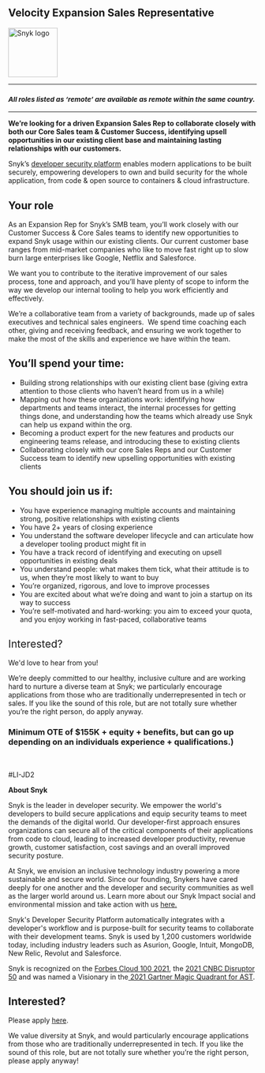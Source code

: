 Velocity Expansion Sales Representative
---

<img src="https://res.cloudinary.com/snyk/image/upload/v1537345894/press-kit/brand/logo-black.png" width="100" alt="Snyk logo" />

<hr>
<h3><em><strong><sub>All roles listed as ‘remote’ are available as remote within the same country.</sub></strong></em></h3>
<hr>
<p><strong>We’re looking for a driven Expansion Sales Rep to collaborate closely with both our Core Sales team &amp; Customer Success, identifying upsell opportunities in our existing client base and maintaining lasting relationships with our customers.</strong></p>
<p><span style="font-weight: 400;">Snyk’s </span><a href="https://snyk.io/product/cloud-native-application-security/"><span style="font-weight: 400;">developer security platform</span></a><span style="font-weight: 400;"> enables modern applications to be built securely, empowering developers to own and build security for the whole application, from code &amp; open source to containers &amp; cloud infrastructure.</span></p>
<h2><strong>Your role</strong></h2>
<p><span style="font-weight: 400;">As an Expansion Rep for Snyk’s SMB team, you’ll work closely with our Customer Success &amp; Core Sales teams to identify new opportunities to expand Snyk usage within our existing clients. Our current customer base ranges from mid-market companies who like to move fast right up to slow burn large enterprises like Google, Netflix and Salesforce.</span></p>
<p><span style="font-weight: 400;">We want you to contribute to the iterative improvement of our sales process, tone and approach, and you’ll have plenty of scope to inform the way we develop our internal tooling to help you work efficiently and effectively.</span></p>
<p><span style="font-weight: 400;">We’re a collaborative team from a variety of backgrounds, made up of sales executives and technical sales engineers.&nbsp; We spend time coaching each other, giving and receiving feedback, and ensuring we work together to make the most of the skills and experience we have within the team.&nbsp;&nbsp;&nbsp;&nbsp;</span></p>
<h2><strong>You’ll spend your time:</strong></h2>
<ul>
<li style="font-weight: 400;"><span style="font-weight: 400;">Building strong relationships with our existing client base (giving extra attention to those clients who haven’t heard from us in a while)</span></li>
<li style="font-weight: 400;"><span style="font-weight: 400;">Mapping out how these organizations work: identifying how departments and teams interact, the internal processes for getting things done, and understanding how the teams which already use Snyk can help us expand within the org.</span></li>
<li style="font-weight: 400;"><span style="font-weight: 400;">Becoming a product expert for the new features and products our engineering teams release, and introducing these to existing clients</span></li>
<li style="font-weight: 400;"><span style="font-weight: 400;">Collaborating closely with our core Sales Reps and our Customer Success team to identify new upselling opportunities with existing clients</span></li>
</ul>
<h2><strong>You should join us if:</strong></h2>
<ul>
<li style="font-weight: 400;"><span style="font-weight: 400;">You have experience managing multiple accounts and maintaining strong, positive relationships with existing clients</span></li>
<li style="font-weight: 400;"><span style="font-weight: 400;">You have 2+ years of closing experience</span></li>
<li style="font-weight: 400;"><span style="font-weight: 400;">You understand the software developer lifecycle and can articulate how a developer tooling product might fit in</span></li>
<li style="font-weight: 400;"><span style="font-weight: 400;">You have a track record of identifying and executing on upsell opportunities in existing deals</span></li>
<li style="font-weight: 400;"><span style="font-weight: 400;">You understand people: what makes them tick, what their attitude is to us, when they’re most likely to want to buy</span></li>
<li style="font-weight: 400;"><span style="font-weight: 400;">You’re organized, rigorous, and love to improve processes</span></li>
<li style="font-weight: 400;"><span style="font-weight: 400;">You are excited about what we’re doing and want to join a startup on its way to success</span></li>
<li style="font-weight: 400;"><span style="font-weight: 400;">You’re self-motivated and hard-working: you aim to exceed your quota, and you enjoy working in fast-paced, collaborative teams</span></li>
</ul>
<h2><span style="font-weight: 400;">Interested?</span></h2>
<p><span style="font-weight: 400;">We'd love to hear from you!</span></p>
<p><span style="font-weight: 400;">We’re deeply committed to our healthy, inclusive culture and are working hard to nurture a diverse team at Snyk; we particularly encourage applications from those who are traditionally underrepresented in tech or sales. If you like the sound of this role, but are not totally sure whether you’re the right person, do apply anyway.</span></p>
<h3>Minimum OTE of $155K + equity + benefits, but can go up depending on an individuals experience + qualifications.)</h3>
<p>&nbsp;</p>
<p>#LI-JD2</p><div class="content-conclusion"><p><strong>About Snyk</strong></p>
<p><span style="font-weight: 400;">Snyk is the leader in developer security. We empower the world's developers to build secure applications and equip security teams to meet the demands of the digital world. Our developer-first approach ensures organizations can secure all of the critical components of their applications from code to cloud, leading to increased developer productivity, revenue growth, customer satisfaction, cost savings and an overall improved security posture.&nbsp;</span></p>
<p><span style="font-weight: 400;">At Snyk, we envision an inclusive technology industry powering a more sustainable and secure world.</span> <span style="font-weight: 400;">Since our founding, Snykers have cared deeply for one another and the developer and security communities as well as the larger world around us. Learn more about our Snyk Impact social and environmental mission and take action with us </span><a href="https://snyk.io/about/snyk-impact/"><span style="font-weight: 400;">here.</span></a></p>
<p><span style="font-weight: 400;">Snyk's Developer Security Platform automatically integrates with a developer's workflow and is purpose-built for security teams to collaborate with their development teams. Snyk is used by 1,200 customers worldwide today, including industry leaders such as Asurion, Google, Intuit, MongoDB, New Relic, Revolut and Salesforce.</span></p>
<p><span style="font-weight: 400;">Snyk is recognized on the </span><a href="https://www.forbes.com/cloud100/#6f24b5ba5f94"><span style="font-weight: 400;">Forbes Cloud 100 2021</span></a><span style="font-weight: 400;">, the </span><a href="https://www.cnbc.com/2021/05/25/these-are-the-2021-cnbc-disruptor-50-companies.html"><span style="font-weight: 400;">2021 CNBC Disruptor 50</span></a><span style="font-weight: 400;"> and was named a Visionary in the</span><a href="https://snyk.io/blog/snyk-visionary-2021-gartner-magic-quadrant-for-ast/"><span style="font-weight: 400;"> 2021 Gartner Magic Quadrant for AST</span></a><span style="font-weight: 400;">.</span></p></div>

Interested?
---

Please apply [here](https://boards.greenhouse.io/snyk/jobs/5767830002#app).

We value diversity at Snyk, and would particularly encourage applications from those who are traditionally underrepresented in tech.
If you like the sound of this role, but are not totally sure whether you’re the right person, please apply anyway!
